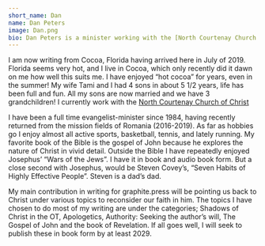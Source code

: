 ```yaml
---
short_name: Dan
name: Dan Peters
image: Dan.png
bio: Dan Peters is a minister working with the [North Courtenay Church of Christ](http://www.ncourtenaychurchofchrist.com/)
---
```

I am now writing from Cocoa, Florida having arrived here in July of 2019. Florida seems very hot, and I live in Cocoa, which only recently did it dawn on me how well this suits me. I have enjoyed “hot cocoa” for years, even in the summer!  My wife Tami and I had 4 sons in about 5 1/2 years, life has been full and fun. All my sons are now married and we have 3 grandchildren! I currently work with the [North Courtenay Church of Christ](http://www.ncourtenaychurchofchrist.com/)

I have been a full time evangelist-minister since 1984, having recently returned from the mission fields of Romania (2016-2019).  As far as hobbies go I enjoy almost all active sports, basketball, tennis, and lately running.  My favorite book of the Bible is the gospel of John because he explores the nature of Christ in vivid detail.  Outside the Bible I have repeatedly enjoyed Josephus’ “Wars of the Jews”. I have it in book and audio book form. But a close second with Josephus, would be Steven Covey’s,  “Seven Habits of Highly Effective People”. Steven is a dad’s dad.

My main contribution in writing for graphite.press will be pointing us back to Christ under various topics to reconsider our faith in him. The topics I have chosen to do most of my writing are under the categories; Shadows of Christ in the OT, Apologetics, Authority: Seeking the author’s will, The Gospel of John and the book of Revelation. If all goes well, I will seek to publish these in book form by at least 2029. 
